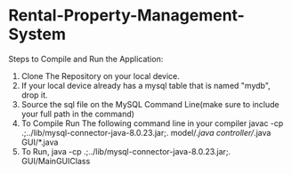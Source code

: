 # Rental-Property-Management-System
Steps to Compile and Run the Application:
  1. Clone The Repository on your local device.
  2. If your local device already has a mysql table that is named "mydb", drop it.
  3. Source the sql file on the MySQL Command Line(make sure to include your full path in the command)
  4. To Compile Run The following command line in your compiler javac -cp .;../lib/mysql-connector-java-8.0.23.jar;. model/*.java controller/*.java GUI/*.java
  5. To Run, java -cp .;../lib/mysql-connector-java-8.0.23.jar;. GUI/MainGUIClass
